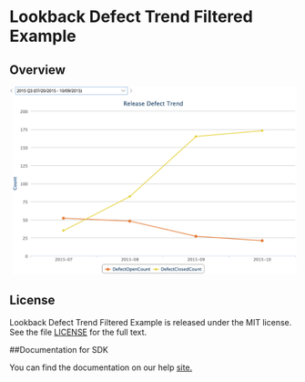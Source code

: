 Lookback Defect Trend Filtered Example
=========================

## Overview

![](pic.png)

## License

Lookback Defect Trend Filtered Example is released under the MIT license.  See the file [LICENSE](./LICENSE) for the full text.

##Documentation for SDK

You can find the documentation on our help [site.](https://help.rallydev.com/apps/2.1/doc/)


